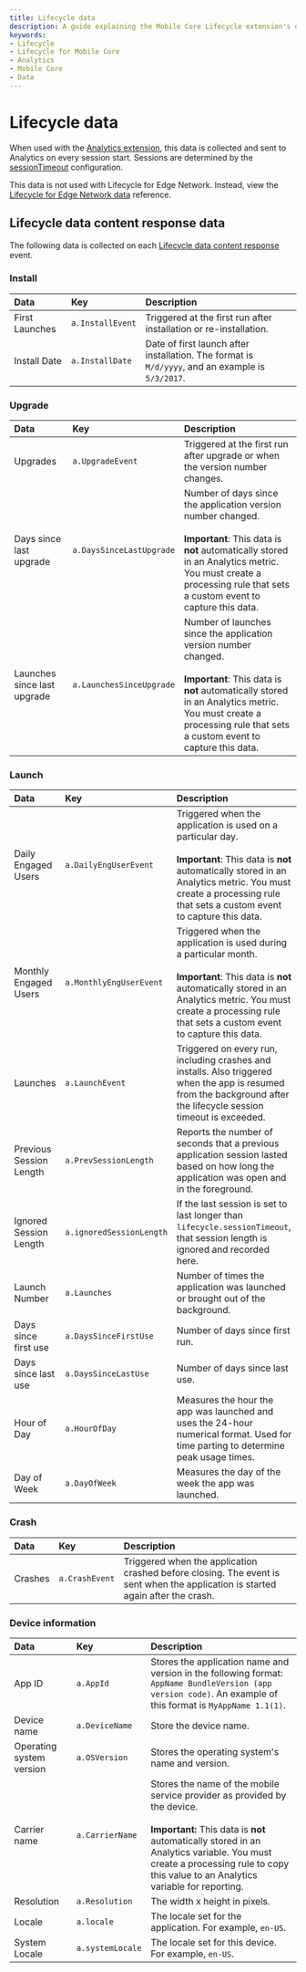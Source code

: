 ```yaml
---
title: Lifecycle data
description: A guide explaining the Mobile Core Lifecycle extension's data, usually used with Adobe Analytics extensions.
keywords:
- Lifecycle
- Lifecycle for Mobile Core
- Analytics
- Mobile Core
- Data
---
```


# Lifecycle data

When used with the [Analytics extension](../../../../solution/adobe-analytics/index.md), this data is collected and sent to Analytics on every session start. Sessions are determined by the [sessionTimeout](./configuration-keys.md#lifecyclesessiontimeout) configuration.

<InlineAlert variant="warning" slots="text"/>

This data is not used with Lifecycle for Edge Network. Instead, view the [Lifecycle for Edge Network data](../../../../edge/lifecycle-for-edge-network/metrics.md) reference.

## Lifecycle data content response data

The following data is collected on each [Lifecycle data content response](./event-reference.md#lifecycle-data-content-response) event.

### Install

| **Data** | **Key** | **Description** |
| :--- | :--- | :--- |
| First Launches | `a.InstallEvent` | Triggered at the first run after installation or re-installation. |
| Install Date | `a.InstallDate` | Date of first launch after installation. The format is `M/d/yyyy`, and an example is `5/3/2017`. |

### Upgrade

| **Data** | **Key** | **Description** |
| :--- | :--- | :--- |
| Upgrades | `a.UpgradeEvent` | Triggered at the first run after upgrade or when the version number changes. |
| Days since last upgrade | `a.DaysSinceLastUpgrade` | Number of days since the application version number changed. <br/><br/> **Important**: This data is **not** automatically stored in an Analytics metric. You must create a processing rule that sets a custom event to capture this data. |
| Launches since last upgrade | `a.LaunchesSinceUpgrade` | Number of launches since the application version number changed. <br/><br/> **Important**: This data is **not** automatically stored in an Analytics metric. You must create a processing rule that sets a custom event to capture this data. |

### Launch

| **Data** | **Key** | **Description** |
| :--- | :--- | :--- |
| Daily Engaged Users | `a.DailyEngUserEvent` | Triggered when the application is used on a particular day.<br/><br/> **Important**: This data is **not** automatically stored in an Analytics metric. You must create a processing rule that sets a custom event to capture this data. |
| Monthly Engaged Users | `a.MonthlyEngUserEvent` | Triggered when the application is used during a particular month.<br/><br/> **Important**: This data is **not** automatically stored in an Analytics metric. You must create a processing rule that sets a custom event to capture this data. |
| Launches | `a.LaunchEvent` | Triggered on every run, including crashes and installs. Also triggered when the app is resumed from the background after the lifecycle session timeout is exceeded. |
| Previous Session Length | `a.PrevSessionLength` | Reports the number of seconds that a previous application session lasted based on how long the application was open and in the foreground. |
| Ignored Session Length | `a.ignoredSessionLength` | If the last session is set to last longer than `lifecycle.sessionTimeout`, that session length is ignored and recorded here. |
| Launch Number | `a.Launches` | Number of times the application was launched or brought out of the background. |
| Days since first use | `a.DaysSinceFirstUse` | Number of days since first run. |
| Days since last use | `a.DaysSinceLastUse` | Number of days since last use. |
| Hour of Day | `a.HourOfDay` | Measures the hour the app was launched and uses the 24-hour numerical format. Used for time parting to determine peak usage times. |
| Day of Week | `a.DayOfWeek` | Measures the day of the week the app was launched. |

### Crash

| **Data** | **Key** | **Description** |
| :--- | :--- | :--- |
| Crashes | `a.CrashEvent` | Triggered when the application crashed before closing. The event is sent when the application is started again after the crash. |

### Device information

| **Data** | **Key** | **Description** |
| :--------- | :------ | :-------------- |
| App ID | `a.AppId` | Stores the application name and version in the following format: `AppName BundleVersion (app version code)`. An example of this format is `MyAppName 1.1(1)`. |
| Device name | `a.DeviceName` | Store the device name. |
| Operating system version | `a.OSVersion` | Stores the operating system's name and version. |
| Carrier name | `a.CarrierName` | Stores the name of the mobile service provider as provided by the device. <br/><br/> **Important:** This data is **not** automatically stored in an Analytics variable. You must create a processing rule to copy this value to an Analytics variable for reporting. |
| Resolution | `a.Resolution` | The width x height in pixels. |
| Locale | `a.locale` | The locale set for the application. For example, `en-US`. |
| System Locale | `a.systemLocale` | The locale set for this device. For example, `en-US`. |

